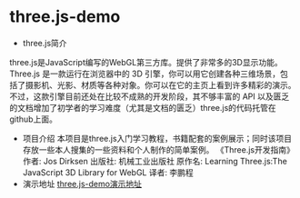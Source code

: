 # three.js-demo

 - three.js简介

three.js是JavaScript编写的WebGL第三方库。提供了非常多的3D显示功能。
Three.js 是一款运行在浏览器中的 3D 引擎，你可以用它创建各种三维场景，包括了摄影机、光影、材质等各种对象。你可以在它的主页上看到许多精彩的演示。不过，这款引擎目前还处在比较不成熟的开发阶段，其不够丰富的 API 以及匮乏的文档增加了初学者的学习难度（尤其是文档的匮乏）three.js的代码托管在github上面。

 - 项目介绍
 本项目是three.js入门学习教程，书籍配套的案例展示；同时该项目存放一些本人搜集的一些资料和个人制作的简单案例。
 《Three.js开发指南》
 作者: Jos Dirksen 
出版社: 机械工业出版社
原作名: Learning Three.js:The JavaScript 3D Library for WebGL
译者: 李鹏程 
 - 演示地址
 [three.js-demo演示地址](http://www.skyliu.top/three-js/)